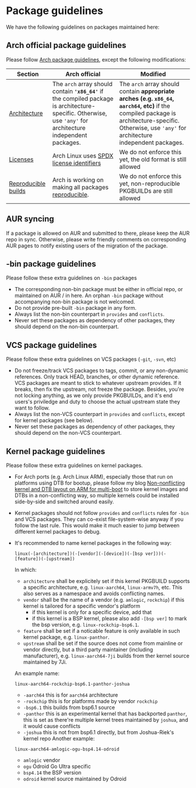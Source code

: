 # Package guidelines
We have the following guidelines on packages maintained here:
## Arch official package guidelines
Please follow [Arch package guidelines](https://wiki.archlinux.org/title/Arch_package_guidelines), except the following modifications:

|Section|Arch official|Modified|
|-|-|-|
|[Architecture](https://wiki.archlinux.org/title/Arch_package_guidelines#Architectures)|The `arch` array should contain **`'x86_64'`** if the compiled package is architecture-specific. Otherwise, use `'any'` for architecture independent packages. |The `arch` array should contain **appropriate arches (e.g. `x86_64`, `aarch64`, etc)** if the compiled package is architecture-specific. Otherwise, use `'any'` for architecture independent packages.|
|[Licenses](https://wiki.archlinux.org/title/Arch_package_guidelines#Licenses)|Arch Linux uses [SPDX license identifiers](https://en.wikipedia.org/wiki/Software_Package_Data_Exchange#License_syntax)|We do not enforce this yet, the old format is still allowed|
|[Reproducible builds](https://wiki.archlinux.org/title/Arch_package_guidelines#Reproducible_builds)|Arch is working on making all packages [reproducible](https://wiki.archlinux.org/title/Reproducible_builds).|We do not enforce this yet, non-reproducible PKGBUILDs are still allowed|

## AUR syncing
If a package is allowed on AUR and submitted to there, please keep the AUR repo in sync. Otherwise, please write friendly comments on corresponding AUR pages to notify existing users of the migration of the package.

## -bin package guidelines
Please follow these extra guidelines on `-bin` packages
- The corresponding non-bin package must be either in official repo, or maintained on AUR / in here. An orphan `-bin` package without accompanying non-bin package is not welcomed.
- Do not provide pre-built `-bin` package in any form.
- Always list the non-bin counterpart in `provides` and `conflicts`.
- Never set these packages as dependency of other packages, they should depend on the non-bin counterpart.

## VCS package guidelines
Please follow these extra guidelines on VCS packages (`-git`, `-svn`, etc)
- Do not freeze/track VCS packages to tags, commit, or any non-dynamic references. Only track HEAD, branches, or other dynamic reference. VCS packages are meant to stick to whatever upstream provides. If it breaks, then fix the upstream, not freeze the package. Besides, you're not locking anything, as we only provide PKGBUILDs, and it's end users's priviledge and duty to choose the actual upstream state they want to follow.
- Always list the non-VCS counterpart in `provides` and `conflicts`, except for kernel packages (see below).
- Never set these packages as dependency of other packages, they should depend on the non-VCS counterpart.

## Kernel package guidelines
Please follow these extra guidelines on kernel packages.
- For Arch ports (e.g. Arch Linux ARM), especially those that run on platforms using DTB for bootup, please follow my blog [Non-nonflicting kernel and DTB layout on ARM for multi-boot](https://7ji.github.io/booting/2024/01/29/non-conflicting-kernel-dtb-layout-on-arm-for-multi-boot.html) to store kernel images and DTBs in a non-conflicting way, so multiple kernels could be installed side-by-side and switched around easily.
- Kernel packages should not follow `provides` and `conflicts` rules for `-bin` and VCS packages. They can co-exist file-system-wise anyway if you follow the last rule. This would make it much easier to jump between different kernel packages to debug.
- It's recommended to name kernel packages in the following way:
  ```
  linux(-[architecture])(-[vendor](-[device])(-[bsp ver]))(-[feature])(-[upstream])
  ```
  In which:
  - `architecture` shall be explicitely set if this kernel PKGBUILD supports a specific architecture, e.g. `linux-aarch64`, `linux-armv7h`, etc. This also serves as a namespace and avoids conflicting names.
  - `vendor` shall be the name of a vendor (e.g. `amlogic`, `rockchip`) if this kernel is tailored for a specific vendor's platform
    - if this kernel is only for a specific device, add that
    - if this kernel is a BSP kernel, please also add `-[bsp ver]` to mark the bsp version, e.g. `linux-rockchip-bsp6.1`. 
  - `feature` shall be set if a noticable feature is only available in such kernel package, e.g. `linux-panthor`.
  - `upstream` shall be set if the source does not come from mainline or vendor directly, but a third party maintainer (including manufacturer), e.g. `linux-aarch64-7ji` builds from ther kernel source maintained by 7Ji.

  An example name:
  ```
  linux-aarch64-rockchip-bsp6.1-panthor-joshua
  ```
  - `-aarch64` this is for `aarch64` architecture
  - `-rockchip` this is for platforms made by vendor `rockchip`
  - `-bsp6.1` this builds from bsp6.1 source
  - `-panthor` this is an experimental kernel that has backported `panthor`, this is set as there're multiple kernel trees maintained by `joshua`, and it would cause conflicts
  - `-joshua` this is not from bsp6.1 directly, but from Joshua-Riek's kernel repo
  Another example:
  ```
  linux-aarch64-amlogic-ogu-bsp4.14-odroid
  ```
  - `amlogic` vendor
  - `ogu` Odroid Go Ultra specific
  - `bsp4.14` the BSP version
  - `odroid` kernel source maintained by Odroid



